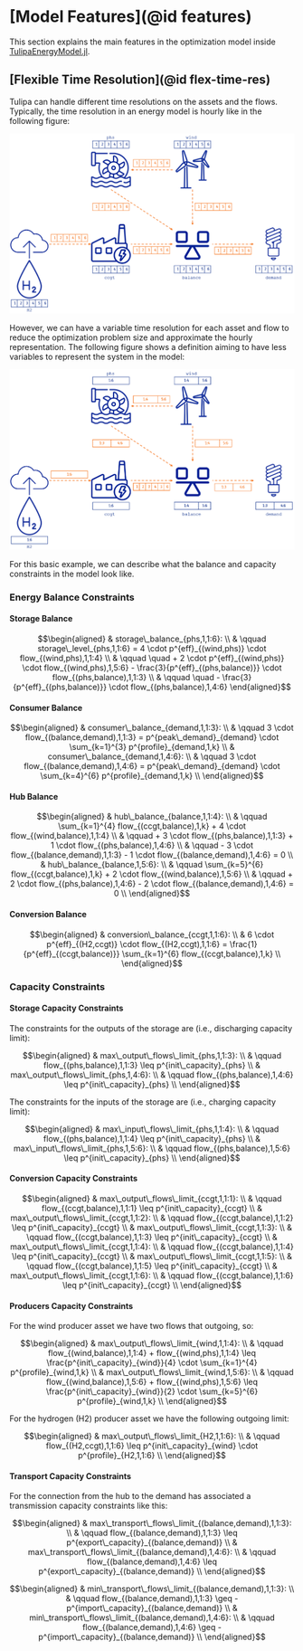 # [Model Features](@id features)

This section explains the main features in the optimization model inside [TulipaEnergyModel.jl](https://github.com/TulipaEnergy/TulipaEnergyModel.jl).

## [Flexible Time Resolution](@id flex-time-res)

Tulipa can handle different time resolutions on the assets and the flows. Typically, the time resolution in an energy model is hourly like in the following figure:

![Hourly Time Resolution](./figs/variable-time-resolution-1.png)

However, we can have a variable time resolution for each asset and flow to reduce the optimization problem size and approximate the hourly representation. The following figure shows a definition aiming to have less variables to represent the system in the model:

![Variable Time Resolution](./figs/variable-time-resolution-2.png)

For this basic example, we can describe what the balance and capacity constraints in the model look like.

### Energy Balance Constraints

#### Storage Balance

```math
\begin{aligned}
& storage\_balance_{phs,1,1:6}: \\
& \qquad storage\_level_{phs,1,1:6} = 4 \cdot p^{eff}_{(wind,phs)} \cdot flow_{(wind,phs),1,1:4} \\
& \qquad \quad + 2 \cdot p^{eff}_{(wind,phs)} \cdot flow_{(wind,phs),1,5:6} - \frac{3}{p^{eff}_{(phs,balance)}} \cdot flow_{(phs,balance),1,1:3} \\
& \qquad \quad - \frac{3}{p^{eff}_{(phs,balance)}} \cdot flow_{(phs,balance),1,4:6}
\end{aligned}
```

#### Consumer Balance

```math
\begin{aligned}
& consumer\_balance_{demand,1,1:3}: \\
& \qquad 3 \cdot flow_{(balance,demand),1,1:3} = p^{peak\_demand}_{demand} \cdot \sum_{k=1}^{3} p^{profile}_{demand,1,k} \\
& consumer\_balance_{demand,1,4:6}: \\
& \qquad 3 \cdot flow_{(balance,demand),1,4:6} = p^{peak\_demand}_{demand} \cdot \sum_{k=4}^{6} p^{profile}_{demand,1,k} \\
\end{aligned}
```

#### Hub Balance

```math
\begin{aligned}
& hub\_balance_{balance,1,1:4}: \\
& \qquad \sum_{k=1}^{4} flow_{(ccgt,balance),1,k} + 4 \cdot flow_{(wind,balance),1,1:4} \\
& \qquad + 3 \cdot flow_{(phs,balance),1,1:3} + 1 \cdot flow_{(phs,balance),1,4:6} \\
& \qquad - 3 \cdot flow_{(balance,demand),1,1:3} - 1 \cdot flow_{(balance,demand),1,4:6} = 0 \\
& hub\_balance_{balance,1,5:6}: \\
& \qquad \sum_{k=5}^{6} flow_{(ccgt,balance),1,k} + 2 \cdot flow_{(wind,balance),1,5:6} \\
& \qquad + 2 \cdot flow_{(phs,balance),1,4:6} - 2 \cdot flow_{(balance,demand),1,4:6} = 0 \\
\end{aligned}
```

#### Conversion Balance

```math
\begin{aligned}
& conversion\_balance_{ccgt,1,1:6}: \\
& 6 \cdot p^{eff}_{(H2,ccgt)} \cdot flow_{(H2,ccgt),1,1:6} = \frac{1}{p^{eff}_{(ccgt,balance)}} \sum_{k=1}^{6} flow_{(ccgt,balance),1,k}  \\
\end{aligned}
```

### Capacity Constraints

#### Storage Capacity Constraints

The constraints for the outputs of the storage are (i.e., discharging capacity limit):

```math
\begin{aligned}
& max\_output\_flows\_limit_{phs,1,1:3}: \\
& \qquad flow_{(phs,balance),1,1:3} \leq p^{init\_capacity}_{phs} \\
& max\_output\_flows\_limit_{phs,1,4:6}: \\
& \qquad flow_{(phs,balance),1,4:6} \leq p^{init\_capacity}_{phs} \\
\end{aligned}
```

The constraints for the inputs of the storage are (i.e., charging capacity limit):

```math
\begin{aligned}
& max\_input\_flows\_limit_{phs,1,1:4}: \\
& \qquad flow_{(phs,balance),1,1:4} \leq p^{init\_capacity}_{phs} \\
& max\_input\_flows\_limit_{phs,1,5:6}: \\
& \qquad flow_{(phs,balance),1,5:6} \leq p^{init\_capacity}_{phs} \\
\end{aligned}
```

#### Conversion Capacity Constraints

```math
\begin{aligned}
& max\_output\_flows\_limit_{ccgt,1,1:1}: \\
& \qquad flow_{(ccgt,balance),1,1:1} \leq p^{init\_capacity}_{ccgt} \\
& max\_output\_flows\_limit_{ccgt,1,1:2}: \\
& \qquad flow_{(ccgt,balance),1,1:2} \leq p^{init\_capacity}_{ccgt} \\
& max\_output\_flows\_limit_{ccgt,1,1:3}: \\
& \qquad flow_{(ccgt,balance),1,1:3} \leq p^{init\_capacity}_{ccgt} \\
& max\_output\_flows\_limit_{ccgt,1,1:4}: \\
& \qquad flow_{(ccgt,balance),1,1:4} \leq p^{init\_capacity}_{ccgt} \\
& max\_output\_flows\_limit_{ccgt,1,1:5}: \\
& \qquad flow_{(ccgt,balance),1,1:5} \leq p^{init\_capacity}_{ccgt} \\
& max\_output\_flows\_limit_{ccgt,1,1:6}: \\
& \qquad flow_{(ccgt,balance),1,1:6} \leq p^{init\_capacity}_{ccgt} \\
\end{aligned}
```

#### Producers Capacity Constraints

For the wind producer asset we have two flows that outgoing, so:

```math
\begin{aligned}
& max\_output\_flows\_limit_{wind,1,1:4}: \\
& \qquad flow_{(wind,balance),1,1:4} + flow_{(wind,phs),1,1:4} \leq \frac{p^{init\_capacity}_{wind}}{4} \cdot \sum_{k=1}^{4} p^{profile}_{wind,1,k} \\
& max\_output\_flows\_limit_{wind,1,5:6}: \\
& \qquad flow_{(wind,balance),1,5:6} + flow_{(wind,phs),1,5:6} \leq \frac{p^{init\_capacity}_{wind}}{2} \cdot \sum_{k=5}^{6} p^{profile}_{wind,1,k} \\
\end{aligned}
```

For the hydrogen (H2) producer asset we have the following outgoing limit:

```math
\begin{aligned}
& max\_output\_flows\_limit_{H2,1,1:6}: \\
& \qquad flow_{(H2,ccgt),1,1:6} \leq p^{init\_capacity}_{wind} \cdot p^{profile}_{H2,1,1:6} \\
\end{aligned}
```

#### Transport Capacity Constraints

For the connection from the hub to the demand has associated a transmission capacity constraints like this:

```math
\begin{aligned}
& max\_transport\_flows\_limit_{(balance,demand),1,1:3}: \\
& \qquad flow_{(balance,demand),1,1:3} \leq p^{export\_capacity}_{(balance,demand)} \\
& max\_transport\_flows\_limit_{(balance,demand),1,4:6}: \\
& \qquad flow_{(balance,demand),1,4:6} \leq p^{export\_capacity}_{(balance,demand)} \\
\end{aligned}
```

```math
\begin{aligned}
& min\_transport\_flows\_limit_{(balance,demand),1,1:3}: \\
& \qquad flow_{(balance,demand),1,1:3} \geq - p^{import\_capacity}_{(balance,demand)} \\
& min\_transport\_flows\_limit_{(balance,demand),1,4:6}: \\
& \qquad flow_{(balance,demand),1,4:6} \geq - p^{import\_capacity}_{(balance,demand)} \\
\end{aligned}
```
